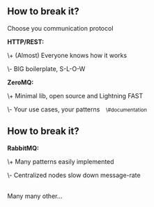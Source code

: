 ## How to break it?

Choose you communication protocol

<b>HTTP/REST:</b></br>
<p style="text-align:left">\+ (Almost) Everyone knows how it works</p>
<p style="text-align:left">\- BIG boilerplate, S-L-O-W</p>

<b>ZeroMQ:</b></br>
<p style="text-align:left">\+ Minimal lib,  open source and Lightning FAST</p>
<p style="text-align:left">\- Your use cases, your patterns <small class="hashtag" style="margin-left: 10px;margin-top:8px">\#documentation</small></p>


## How to break it?

<b>RabbitMQ:</b></br>
<p style="text-align:left">\+ Many patterns easily implemented</p>
<p style="text-align:left">\- Centralized nodes slow down message-rate</p>

</br>
Many many other...
